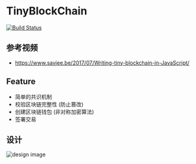 # TinyBlockChain

[![Build Status](https://travis-ci.org/leoliew/TinyBlockChain.svg?branch=master)](https://travis-ci.org/leoliew/TinyBlockChain)

## 参考视频

* https://www.savjee.be/2017/07/Writing-tiny-blockchain-in-JavaScript/

## Feature

* 简单的共识机制
* 校验区块链完整性 (防止篡改)
* 创建区块链钱包 (非对称加密算法)
* 签署交易

## 设计

![design image](http://www.plantuml.com/plantuml/proxy?src=https://raw.githubusercontent.com/leoliew/TinyBlockChain/dev/document/design.puml)

